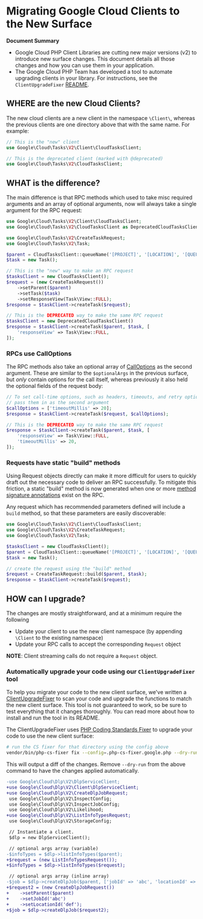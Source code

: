 # Migrating Google Cloud Clients to the New Surface

**Document Summary**

 * Google Cloud PHP Client Libraries are cutting new major versions (v2) to
   introduce new surface changes. This document details all those changes and
   how you can use them in your application.
 * The Google Cloud PHP Team has developed a tool to automate upgrading clients
   in your library. For instructions, see
   the `ClientUpgradeFixer` [README][client_upgrade_fixer].

## WHERE are the new Cloud Clients?

The new cloud clients are a new client in the namespace `\Client\`, whereas the
previous clients are one directory above that with the same name. For example:

```php
// This is the "new" client
use Google\Cloud\Tasks\V2\Client\CloudTasksClient;

// This is the deprecated client (marked with @deprecated)
use Google\Cloud\Tasks\V2\CloudTasksClient;
```

## WHAT is the difference?

The main difference is that RPC methods which used to take misc required
arguments and an array of optional arguments, now will always take a single
argument for the RPC request:

```php
use Google\Cloud\Tasks\V2\Client\CloudTasksClient;
use Google\Cloud\Tasks\V2\CloudTasksClient as DeprecatedCloudTasksClient;

use Google\Cloud\Tasks\V2\CreateTaskRequest;
use Google\Cloud\Tasks\V2\Task;

$parent = CloudTasksClient::queueName('[PROJECT]', '[LOCATION]', '[QUEUE]');
$task = new Task();

// This is the "new" way to make an RPC request
$tasksClient = new CloudTasksClient();
$request = (new CreateTaskRequest())
    ->setParent($parent)
    ->setTask($task)
    ->setResponseView(Task\View::FULL);
$response = $taskClient->createTask($request);

// This is the DEPRECATED way to make the same RPC request
$tasksClient = new DeprecatedCloudTasksClient()
$response = $taskClient->createTask($parent, $task, [
    'responseView' => Task\View::FULL,
]);
```

### RPCs use CallOptions

The RPC methods also take an optional array of [CallOptions][call_options] as
the second argument. These are similar to the `$optionalArgs` in the previous
surface, but _only_ contain options for the call itself, whereas previously
it also held the optional fields of the request body:

```php
// To set call-time options, such as headers, timeouts, and retry options,
// pass them in as the second argument
$callOptions = ['timeoutMillis' => 20];
$response = $taskClient->createTask($request, $callOptions);

// This is the DEPRECATED way to make the same RPC request
$response = $taskClient->createTask($parent, $task, [
    'responseView' => Task\View::FULL,
    'timeoutMillis' => 20,
]);
```

[call_options]: https://github.com/googleapis/gax-php/blob/main/src/Options/CallOptions.php

### Requests have static "build" methods

Using Request objects directly can make it more difficult for users to quickly
draft out the necessary code to deliver an RPC successfully. To mitigate this
friction, a static "build" method is now generated when one or more
[method signature annotations](https://google.aip.dev/client-libraries/4232)
exist on the RPC.

Any request which has recommended parameters defined will include a `build`
method, so that these parameters are easily discoverable:


```php
use Google\Cloud\Tasks\V2\Client\CloudTasksClient;
use Google\Cloud\Tasks\V2\CreateTaskRequest;
use Google\Cloud\Tasks\V2\Task;

$tasksClient = new CloudTasksClient();
$parent = CloudTasksClient::queueName('[PROJECT]', '[LOCATION]', '[QUEUE]');
$task = new Task();

// create the request using the "build" method
$request = CreateTaskRequest::build($parent, $task);
$response = $taskClient->createTask($request);
```

## HOW can I upgrade?

The changes are mostly straightforward, and at a minimum require the following

 - Update your client to use the new client namespace (by appending `\Client`
   to the existing namespace)
 - Update your RPC calls to accept the corresponding
   `Request` object

**NOTE**: Client streaming calls do not require a `Request` object.

### Automatically upgrade your code using our `ClientUpgradeFixer` tool

To help you migrate your code to the new client surface, we've written a
[ClientUpgradeFixer][client_upgrade_fixer] to scan your code and upgrade the
functions to match the new client surface. This tool is not guaranteed to work,
so be sure to test everything that it changes thoroughly. You can read more
about how to install and run the tool in its README.

The ClientUpgradeFixer uses [PHP Coding Standards Fixer][cs_fixer] to upgrade
your code to use the new client surface:

```bash
# run the CS fixer for that directory using the config above
vendor/bin/php-cs-fixer fix --config=.php-cs-fixer.google.php --dry-run --diff /path/to/my/project
```

This will output a diff of the changes. Remove `--dry-run` from the above
command to have the changes applied automatically.


```diff
-use Google\Cloud\Dlp\V2\DlpServiceClient;
+use Google\Cloud\Dlp\V2\Client\DlpServiceClient;
+use Google\Cloud\Dlp\V2\CreateDlpJobRequest;
 use Google\Cloud\Dlp\V2\InspectConfig;
 use Google\Cloud\Dlp\V2\InspectJobConfig;
 use Google\Cloud\Dlp\V2\Likelihood;
+use Google\Cloud\Dlp\V2\ListInfoTypesRequest;
 use Google\Cloud\Dlp\V2\StorageConfig;

 // Instantiate a client.
 $dlp = new DlpServiceClient();

 // optional args array (variable)
-$infoTypes = $dlp->listInfoTypes($parent);
+$request = (new ListInfoTypesRequest());
+$infoTypes = $dlp->listInfoTypes($request);

 // optional args array (inline array)
-$job = $dlp->createDlpJob($parent, ['jobId' => 'abc', 'locationId' => 'def']);
+$request2 = (new CreateDlpJobRequest())
+    ->setParent($parent)
+    ->setJobId('abc')
+    ->setLocationId('def');
+$job = $dlp->createDlpJob($request2);
```

[cs_fixer]: https://cs.symfony.com/
[client_upgrade_fixer]: https://github.com/GoogleCloudPlatform/php-tools/blob/main/src/Fixers/ClientUpgradeFixer/README.md
